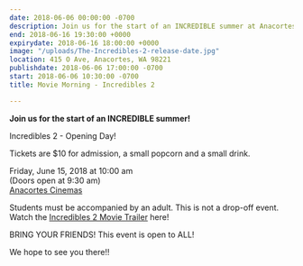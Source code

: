 ```yaml
---
date: 2018-06-06 00:00:00 -0700
description: Join us for the start of an INCREDIBLE summer at Anacortes Cinemas!
end: 2018-06-16 19:30:00 +0000
expirydate: 2018-06-16 18:00:00 +0000
image: "/uploads/The-Incredibles-2-release-date.jpg"
location: 415 O Ave, Anacortes, WA 98221
publishdate: 2018-06-06 17:00:00 -0700
start: 2018-06-06 10:30:00 -0700
title: Movie Morning - Incredibles 2

---
```

**Join us for the start of an INCREDIBLE summer!**

Incredibles 2 - Opening Day!

Tickets are $10 for admission, a small popcorn and a small drink.

Friday, June 15, 2018 at 10:00 am  
\(Doors open at 9:30 am)  
[Anacortes Cinemas](http://farawayentertainment.com/location/anacortes-cinemas/)

Students must be accompanied by an adult. This is not a drop-off event. Watch the [Incredibles 2 Movie Trailer](https://youtu.be/UhZ56rcWwRQ) here!

BRING YOUR FRIENDS!  This event is open to ALL!

We hope to see you there!!